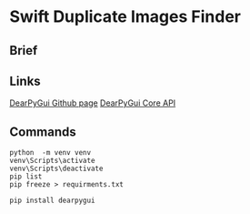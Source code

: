 # Swift Duplicate Images Finder


## Brief


## Links

[DearPyGui Github page](https://github.com/hoffstadt/DearPyGui)
[DearPyGui Core API](https://github.com/hoffstadt/DearPyGui/blob/master/DearPyGui/dearpygui/core.pyi)





## Commands

``` 
python  -m venv venv
venv\Scripts\activate
venv\Scripts\deactivate
pip list
pip freeze > requirments.txt

pip install dearpygui
```